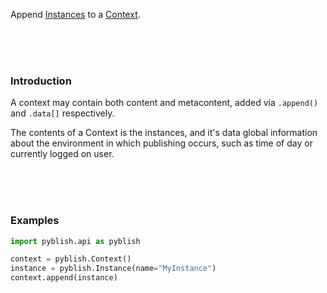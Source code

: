 Append [Instances](pages/Instance.md) to a [Context](pages/Context.md).

<br>
<br>
<br>

### Introduction

A context may contain both content and metacontent, added via `.append()` and `.data[]` respectively.

The contents of a Context is the instances, and it's data global information about the environment in which publishing occurs, such as time of day or currently logged on user.

<br>
<br>
<br>

### Examples

```python
import pyblish.api as pyblish

context = pyblish.Context()
instance = pyblish.Instance(name="MyInstance")
context.append(instance)
```